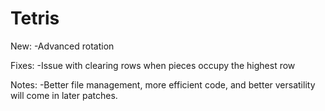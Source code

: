 # Tetris
New:
  -Advanced rotation

Fixes:
  -Issue with clearing rows when pieces occupy the highest row
  
Notes:
  -Better file management, more efficient code, and better versatility will come in later patches.
